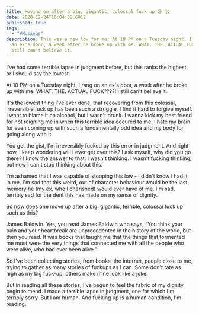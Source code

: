 ```yaml
---
title: Moving on after a big, gigantic, colossal fuck up 😩 🤦‍♀️
date: 2020-12-24T16:04:38.601Z
published: true
tags:
  - "#Musings"
description: This was a new low for me. At 10 PM on a Tuesday night, I rang on
  an ex's door, a week after he broke up with me. WHAT. THE. ACTUAL FUCK????! I
  still can't believe it.
---
```

I've had some terrible lapse in judgment before, but this ranks the highest, or I should say the lowest. 

At 10 PM on a Tuesday night, I rang on an ex's door, a week after he broke up with me. WHAT. THE. ACTUAL FUCK????! I still can't believe it.

It's the lowest thing I've ever done, that recovering from this colossal, irreversible fuck up has been such a struggle. I find it hard to forgive myself. I want to blame it on alcohol, but I wasn't drunk. I wanna kick my best friend for not reigning me in when this terrible idea occured to me. I hate my brain for even coming up with such a fundamentally odd idea and my body for going along with it.

You get the gist, I'm irreversibly fucked by this error in judgment. And right now, I keep wondering will I ever get over this? I ask myself, why did you go there? I know the answer to that: I wasn't thinking. I wasn't fucking thinking, but now I can't stop thinking about this.

I'm ashamed that I was capable of stooping this low - I didn't know I had it in me. I'm sad that this weird, out of character behaviour would be the last memory he (my ex, who I cherished) would ever have of me. I'm sad, terribly sad for the dent this has made on my sense of dignity.

So how does one move up after a big, gigantic, terrible, colossal fuck up such as this?

James Baldwin. Yes, you read James Baldwin who says, “You think your pain and your heartbreak are unprecedented in the history of the world, but then you read. It was books that taught me that the things that tormented me most were the very things that connected me with all the people who were alive, who had ever been alive.”

So I've been collecting stories, from books, the internet, people close to me, trying to gather as many stories of fuckups as I can. Some don't rate as high as my big fuck-up, others make mine look like a joke. 

But in reading all these stories, I've begun to feel the fabric of my dignity begin to mend. I made a terrible lapse in judgment, one for which I'm terribly sorry. But I am human. And fucking up is a human condition, I'm reading.